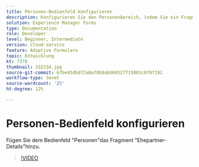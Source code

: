 ```yaml
---
title: Personen-Bedienfeld konfigurieren
description: Konfigurieren Sie den Personenbereich, indem Sie ein Fragment mit Ehedetails hinzufügen.
solution: Experience Manager Forms
type: Documentation
role: Developer
level: Beginner, Intermediate
version: cloud-service
feature: Adaptive Formulare
topic: Entwicklung
kt: 7378
thumbnail: 332234.jpg
source-git-commit: 67be45dbd72a8af8b9ab60452ff15081c6f9f192
workflow-type: tm+mt
source-wordcount: '25'
ht-degree: 12%

---
```



# Personen-Bedienfeld konfigurieren

Fügen Sie dem Bedienfeld &quot;Personen&quot;das Fragment &quot;Ehepartner-Details&quot;hinzu.

>[!VIDEO](https://video.tv.adobe.com/v/332234?quality=12&learn=on)

